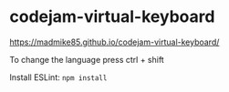 # codejam-virtual-keyboard

https://madmike85.github.io/codejam-virtual-keyboard/

To change the language press ctrl + shift

Install ESLint: `npm install`
